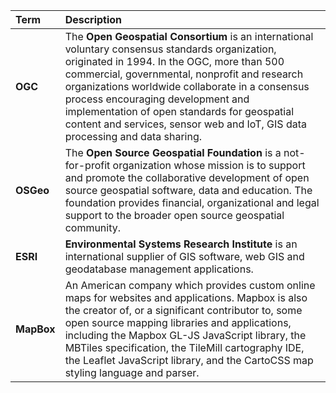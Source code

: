 Term | Description
:--- | :---
**OGC**  | The **Open Geospatial Consortium** is an international voluntary consensus  standards organization, originated in 1994. In the OGC, more than 500 commercial, governmental, nonprofit and research organizations worldwide collaborate in a consensus process encouraging development and implementation of open standards for geospatial content and services, sensor web and IoT, GIS data processing and  data sharing.
**OSGeo**  | The **Open Source Geospatial Foundation** is a not-for-profit organization whose mission is to support and promote the collaborative development of open source geospatial software, data and education. The foundation provides financial, organizational and legal support to the broader open source geospatial community.  
**ESRI**  | **Environmental Systems Research Institute** is an international supplier of GIS software, web GIS and geodatabase management applications.  
**MapBox**  | An American company which provides custom online maps for websites and applications. Mapbox is also the creator of, or a significant contributor to, some open source mapping libraries and applications, including the Mapbox GL-JS JavaScript library, the MBTiles specification, the TileMill cartography IDE, the Leaflet JavaScript library, and the CartoCSS map styling language and parser. 